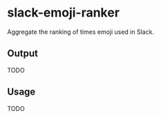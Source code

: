 # slack-emoji-ranker
Aggregate the ranking of times emoji used in Slack.

## Output
TODO

## Usage
TODO
